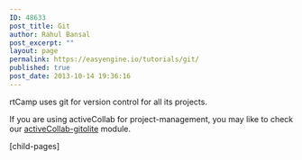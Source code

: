 ```yaml
---
ID: 48633
post_title: Git
author: Rahul Bansal
post_excerpt: ""
layout: page
permalink: https://easyengine.io/tutorials/git/
published: true
post_date: 2013-10-14 19:36:16
---
```

rtCamp uses git for version control for all its projects.

If you are using activeCollab for project-management, you may like to check our <a href="https://easyengine.io/activecollab-gitolite/">activeCollab-gitolite</a> module.

[child-pages]